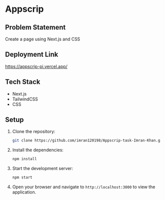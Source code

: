 # Appscrip

## Problem Statement

Create a page using Next.js and CSS

## Deployment Link

https://appscrip-pi.vercel.app/

## Tech Stack

* Next.js
* TailwindCSS
* CSS

## Setup

  1. Clone the repository:

     ```bash
     git clone https://github.com/imran120198/Appscrip-task-Imran-Khan.git
     ```

2. Install the dependencies:

   ```bash
   npm install
   ```

3. Start the development server:

   ```bash
   npm start
   ```

4. Open your browser and navigate to `http://localhost:3000` to view the application.


